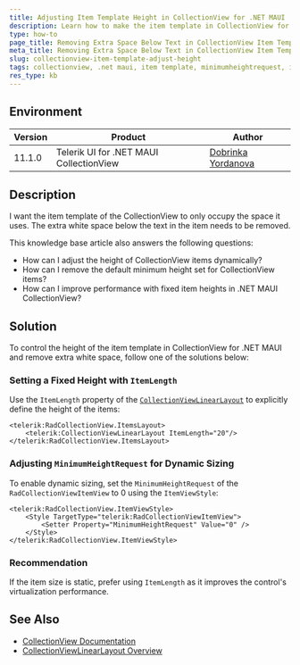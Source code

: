 ```yaml
---
title: Adjusting Item Template Height in CollectionView for .NET MAUI
description: Learn how to make the item template in CollectionView for .NET MAUI occupy only the space it uses by removing extra white space.
type: how-to
page_title: Removing Extra Space Below Text in CollectionView Item Template
meta_title: Removing Extra Space Below Text in CollectionView Item Template
slug: collectionview-item-template-adjust-height
tags: collectionview, .net maui, item template, minimumheightrequest, itemlength
res_type: kb
---
```


## Environment

| Version | Product | Author | 
| --- | --- | ---- | 
| 11.1.0 | Telerik UI for .NET MAUI CollectionView | [Dobrinka Yordanova](https://www.telerik.com/blogs/author/dobrinka-yordanova) | 


## Description

I want the item template of the CollectionView to only occupy the space it uses. The extra white space below the text in the item needs to be removed.

This knowledge base article also answers the following questions:  
- How can I adjust the height of CollectionView items dynamically?  
- How can I remove the default minimum height set for CollectionView items?  
- How can I improve performance with fixed item heights in .NET MAUI CollectionView?  

## Solution

To control the height of the item template in CollectionView for .NET MAUI and remove extra white space, follow one of the solutions below:

### Setting a Fixed Height with `ItemLength`

Use the `ItemLength` property of the [`CollectionViewLinearLayout`](https://docs.telerik.com/devtools/maui/controls/collectionview/layouts/linear-layout) to explicitly define the height of the items:

```XAML
<telerik:RadCollectionView.ItemsLayout>
    <telerik:CollectionViewLinearLayout ItemLength="20"/>
</telerik:RadCollectionView.ItemsLayout>
```

### Adjusting `MinimumHeightRequest` for Dynamic Sizing

To enable dynamic sizing, set the `MinimumHeightRequest` of the `RadCollectionViewItemView` to 0 using the `ItemViewStyle`:

```XAML
<telerik:RadCollectionView.ItemViewStyle>
    <Style TargetType="telerik:RadCollectionViewItemView">
        <Setter Property="MinimumHeightRequest" Value="0" />
    </Style>
</telerik:RadCollectionView.ItemViewStyle>
```

### Recommendation

If the item size is static, prefer using `ItemLength` as it improves the control's virtualization performance.

## See Also

- [CollectionView Documentation](https://docs.telerik.com/devtools/maui/controls/collectionview/overview)
- [CollectionViewLinearLayout Overview](https://docs.telerik.com/devtools/maui/controls/collectionview/layouts/linear-layout)
